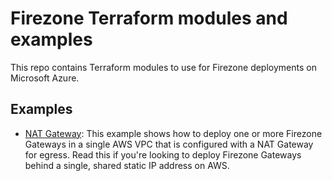 # Firezone Terraform modules and examples

This repo contains Terraform modules to use for Firezone deployments on
Microsoft Azure.

## Examples

- [NAT Gateway](./examples/aws/nat-gateway): This example shows how to deploy
  one or more Firezone Gateways in a single AWS VPC that is configured with a
  NAT Gateway for egress. Read this if you're looking to deploy Firezone
  Gateways behind a single, shared static IP address on AWS.
